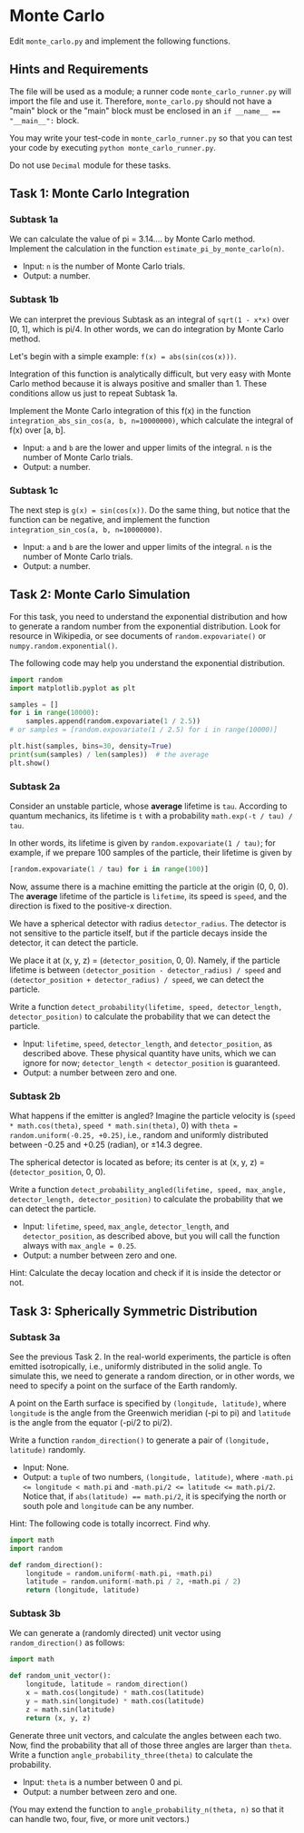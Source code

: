 # Monte Carlo

Edit `monte_carlo.py` and implement the following functions.

## Hints and Requirements

The file will be used as a module; a runner code `monte_carlo_runner.py` will import the file and use it.
Therefore, `monte_carlo.py` should not have a "main" block or the "main" block must be enclosed in an `if __name__ == "__main__":` block.

You may write your test-code in `monte_carlo_runner.py` so that you can test your code by executing `python monte_carlo_runner.py`.

Do not use `Decimal` module for these tasks.

## Task 1: Monte Carlo Integration

### Subtask 1a

We can calculate the value of pi = 3.14.... by Monte Carlo method.
Implement the calculation in the function `estimate_pi_by_monte_carlo(n)`.

- Input: `n` is the number of Monte Carlo trials.
- Output: a number.

### Subtask 1b

We can interpret the previous Subtask as an integral of `sqrt(1 - x*x)` over [0, 1], which is pi/4.
In other words, we can do integration by Monte Carlo method.

Let's begin with a simple example: `f(x) = abs(sin(cos(x)))`.

Integration of this function is analytically difficult, but very easy with Monte Carlo method because it is always positive and smaller than 1. These conditions allow us just to repeat Subtask 1a.

Implement the Monte Carlo integration of this f(x) in the function `integration_abs_sin_cos(a, b, n=10000000)`, which calculate the integral of f(x) over [a, b].

- Input: `a` and `b` are the lower and upper limits of the integral. `n` is the number of Monte Carlo trials.
- Output: a number.

### Subtask 1c

The next step is `g(x) = sin(cos(x))`. Do the same thing, but notice that the function can be negative, and implement the function `integration_sin_cos(a, b, n=10000000)`.

- Input: `a` and `b` are the lower and upper limits of the integral. `n` is the number of Monte Carlo trials.
- Output: a number.

## Task 2: Monte Carlo Simulation

For this task, you need to understand the exponential distribution and how to generate a random number from the exponential distribution.
Look for resource in Wikipedia, or see documents of `random.expovariate()` or `numpy.random.exponential()`.

The following code may help you understand the exponential distribution.

```python
import random
import matplotlib.pyplot as plt

samples = []
for i in range(10000):
    samples.append(random.expovariate(1 / 2.5))
# or samples = [random.expovariate(1 / 2.5) for i in range(10000)]

plt.hist(samples, bins=30, density=True)
print(sum(samples) / len(samples))  # the average
plt.show()
```

### Subtask 2a

Consider an unstable particle, whose **average** lifetime is `tau`. According to quantum mechanics, its lifetime is `t` with a probability `math.exp(-t / tau) / tau`.

In other words, its lifetime is given by `random.expovariate(1 / tau)`; for example, if we prepare 100 samples of the particle, their lifetime is given by

```python
[random.expovariate(1 / tau) for i in range(100)]
```

Now, assume there is a machine emitting the particle at the origin (0, 0, 0). The **average** lifetime of the particle is `lifetime`, its speed is `speed`, and the direction is fixed to the positive-x direction.

We have a spherical detector with radius `detector_radius`.
The detector is not sensitive to the particle itself, but if the particle decays inside the detector, it can detect the particle.

We place it at (x, y, z) = (`detector_position`, 0, 0).
Namely, if the particle lifetime is between `(detector_position - detector_radius) / speed` and `(detector_position + detector_radius) / speed`, we can detect the particle.

Write a function `detect_probability(lifetime, speed, detector_length, detector_position)` to calculate the probability that we can detect the particle.

- Input: `lifetime`, `speed`, `detector_length`, and `detector_position`, as described above. These physical quantity have units, which we can ignore for now; `detector_length < detector_position` is guaranteed.
- Output: a number between zero and one.

### Subtask 2b

What happens if the emitter is angled? Imagine the particle velocity is (`speed * math.cos(theta)`, `speed * math.sin(theta)`, 0) with `theta = random.uniform(-0.25, +0.25)`, i.e., random and uniformly distributed between -0.25 and +0.25 (radian), or ±14.3 degree.

The spherical detector is located as before; its center is at (x, y, z) = (`detector_position`, 0, 0).

Write a function `detect_probability_angled(lifetime, speed, max_angle, detector_length, detector_position)` to calculate the probability that we can detect the particle.

- Input: `lifetime`, `speed`, `max_angle`, `detector_length`, and `detector_position`, as described above, but you will call the function always with `max_angle = 0.25`.
- Output: a number between zero and one.

Hint: Calculate the decay location and check if it is inside the detector or not.

## Task 3: Spherically Symmetric Distribution

### Subtask 3a

See the previous Task 2. In the real-world experiments, the particle is often emitted isotropically, i.e., uniformly distributed in the solid angle. To simulate this, we need to generate a random direction, or in other words, we need to specify a point on the surface of the Earth randomly.

A point on the Earth surface is specified by `(longitude, latitude)`, where `longitude` is the angle from the Greenwich meridian (-pi to pi) and `latitude` is the angle from the equator (-pi/2 to pi/2).

Write a function `random_direction()` to generate a pair of `(longitude, latitude)` randomly.

- Input: None.
- Output: a `tuple` of two numbers, `(longitude, latitude)`, where `-math.pi <= longitude < math.pi` and `-math.pi/2 <= latitude <= math.pi/2`. Notice that, if `abs(latitude) == math.pi/2`, it is specifying the north or south pole and `longitude` can be any number.

Hint: The following code is totally incorrect. Find why.

```python
import math
import random

def random_direction():
    longitude = random.uniform(-math.pi, +math.pi)
    latitude = random.uniform(-math.pi / 2, +math.pi / 2)
    return (longitude, latitude)
```

### Subtask 3b

We can generate a (randomly directed) unit vector using `random_direction()` as follows:

```python
import math

def random_unit_vector():
    longitude, latitude = random_direction()
    x = math.cos(longitude) * math.cos(latitude)
    y = math.sin(longitude) * math.cos(latitude)
    z = math.sin(latitude)
    return (x, y, z)
```

Generate three unit vectors, and calculate the angles between each two. Now, find the probability that all of those three angles are larger than `theta`. Write a function `angle_probability_three(theta)` to calculate the probability.

- Input: `theta` is a number between 0 and pi.
- Output: a number between zero and one.

(You may extend the function to `angle_probability_n(theta, n)` so that it can handle two, four, five, or more unit vectors.)
